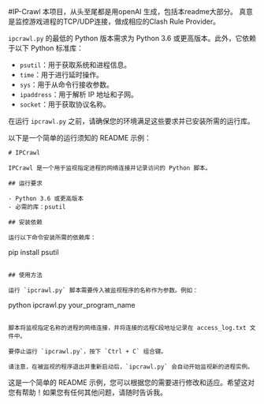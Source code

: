 #IP-Crawl
本项目，从头至尾都是用openAI 生成，包括本readme大部分。
真意是监控游戏进程的TCP/UDP连接，做成相应的Clash Rule Provider。

`ipcrawl.py` 的最低的 Python 版本需求为 Python 3.6 或更高版本。此外，它依赖于以下 Python 标准库：

- `psutil`：用于获取系统和进程信息。
- `time`：用于进行延时操作。
- `sys`：用于从命令行接收参数。
- `ipaddress`：用于解析 IP 地址和子网。
- `socket`：用于获取协议名称。

在运行 `ipcrawl.py` 之前，请确保您的环境满足这些要求并已安装所需的运行库。

以下是一个简单的运行须知的 README 示例：

```
# IPCrawl

IPCrawl 是一个用于监视指定进程的网络连接并记录访问的 Python 脚本。

## 运行要求

- Python 3.6 或更高版本
- 必需的库：psutil

## 安装依赖

运行以下命令安装所需的依赖库：

```
pip install psutil
```

## 使用方法

运行 `ipcrawl.py` 脚本需要传入被监视程序的名称作为参数。例如：

```
python ipcrawl.py your_program_name
```

脚本将监视指定名称的进程的网络连接，并将连接的远程C段地址记录在 access_log.txt 文件中。

要停止运行 `ipcrawl.py`，按下 `Ctrl + C` 组合键。

请注意，在被监视的程序退出并重新启动后，`ipcrawl.py` 会自动开始监视新的进程实例。

```

这是一个简单的 README 示例，您可以根据您的需要进行修改和适应。希望这对您有帮助！如果您有任何其他问题，请随时告诉我。
